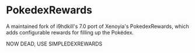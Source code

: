 # PokedexRewards
A maintained fork of i9hdkill's 7.0 port of Xenoyia's PokedexRewards, which adds configurable rewards for filling up the Pokédex.

NOW DEAD, USE SIMPLEDEXREWARDS
